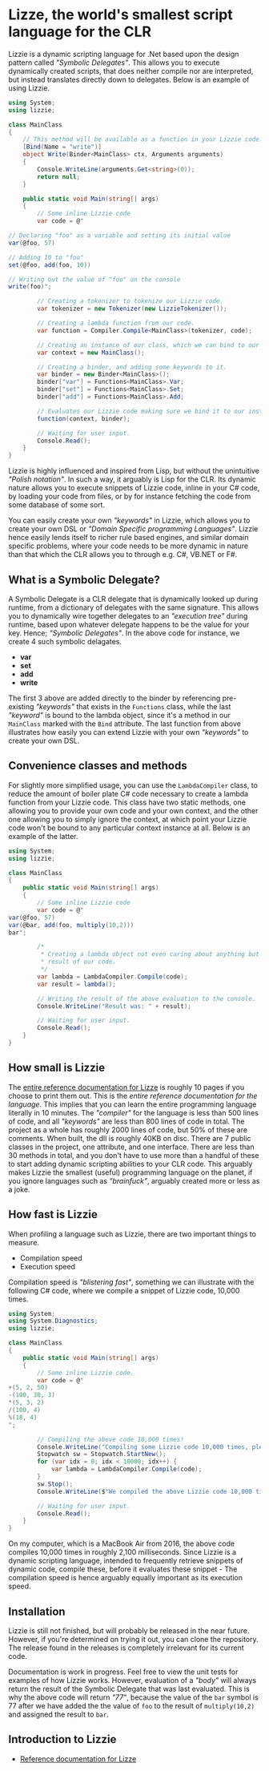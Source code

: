 
# Lizze, the world's smallest script language for the CLR

Lizzie is a dynamic scripting language for .Net based upon the design pattern
called _"Symbolic Delegates"_. This allows you to execute dynamically created
scripts, that does neither compile nor are interpreted, but instead translates
directly down to delegates. Below is an example of using Lizzie.

```csharp
using System;
using lizzie;

class MainClass
{
    // This method will be available as a function in your Lizzie code.
    [Bind(Name = "write")]
    object Write(Binder<MainClass> ctx, Arguments arguments)
    {
        Console.WriteLine(arguments.Get<string>(0));
        return null;
    }

    public static void Main(string[] args)
    {
        // Some inline Lizzie code
        var code = @"

// Declaring "foo" as a variable and setting its initial value
var(@foo, 57)

// Adding 10 to "foo"
set(@foo, add(foo, 10))

// Writing out the value of "foo" on the console
write(foo)";

        // Creating a tokenizer to tokenize our Lizzie code.
        var tokenizer = new Tokenizer(new LizzieTokenizer());

        // Creating a lambda function from our code.
        var function = Compiler.Compile<MainClass>(tokenizer, code);

        // Creating an instance of our class, which we can bind to our code.
        var context = new MainClass();

        // Creating a binder, and adding some keywords to it.
        var binder = new Binder<MainClass>();
        binder["var"] = Functions<MainClass>.Var;
        binder["set"] = Functions<MainClass>.Set;
        binder["add"] = Functions<MainClass>.Add;

        // Evaluates our Lizzie code making sure we bind it to our instance.
        function(context, binder);

        // Waiting for user input.
        Console.Read();
    }
}
```

Lizzie is highly influenced and inspired from Lisp, but without the unintuitive
_"Polish notation"_. In such a way, it arguably is Lisp for the CLR. Its dynamic
nature allows you to execute snippets of Lizzie code, inline in your C# code,
by loading your code from files, or by for instance fetching the code from some
database of some sort.

You can easily create your own _"keywords"_ in Lizzie, which allows you to create
your own DSL or _"Domain Specific programming Languages"_. Lizzie hence easily
lends itself to richer rule based engines, and similar domain specific problems,
where your code needs to be more dynamic in nature than that which the CLR allows
you to through e.g. C#, VB.NET or F#.

## What is a Symbolic Delegate?

A Symbolic Delegate is a CLR delegate that is dynamically looked up during runtime,
from a dictionary of delegates with the same signature. This allows you to dynamically
wire together delegates to an _"execution tree"_ during runtime, based upon whatever
delegate happens to be the value for your key. Hence; _"Symbolic Delegates"_. In
the above code for instance, we create 4 such symbolic delagates.

* __var__
* __set__
* __add__
* __write__

The first 3 above are added directly to the binder by referencing pre-existing
_"keywords"_ that exists in the `Functions` class, while the last _"keyword"_
is bound to the lambda object, since it's a method in our `MainClass` marked with
the `Bind` attribute. The last function from above illustrates how easily you
can extend Lizzie with your own _"keywords"_ to create your own DSL.

## Convenience classes and methods

For slightly more simplified usage, you can use the `LambdaCompiler` class, to
reduce the amount of boiler plate C# code necessary to create a lambda function
from your Lizzie code. This class have two static methods, one allowing you to
provide your own code and your own context, and the other one allowing you to
simply ignore the context, at which point your Lizzie code won't be bound to
any particular context instance at all. Below is an example of the latter.

```csharp
using System;
using lizzie;

class MainClass
{
    public static void Main(string[] args)
    {
        // Some inline Lizzie code
        var code = @"
var(@foo, 57)
var(@bar, add(foo, multiply(10,2)))
bar";

        /*
         * Creating a lambda object not even caring about anything but the
         * result of our code.
         */
        var lambda = LambdaCompiler.Compile(code);
        var result = lambda();

        // Writing the result of the above evaluation to the console.
        Console.WriteLine("Result was: " + result);

        // Waiting for user input.
        Console.Read();
    }
}
```

## How small is Lizzie

The [entire reference documentation for Lizze](/docs/introduction.md) is roughly
10 pages if you choose to print them out. This is the _entire reference documentation
for the language_. This implies that you can learn the entire programming language
literally in 10 minutes. The _"compiler"_ for the language is less than 500 lines
of code, and all _"keywords"_ are less than 800 lines of code in total. The project
as a whole has roughly 2000 lines of code, but 50% of these are comments. When built,
the dll is roughly 40KB on disc. There are 7 public classes in the project, one
attribute, and one interface. There are less than 30 methods in total, and you don't
have to use more than a handful of these to start adding dynamic scripting abilities
to your CLR code. This arguably makes Lizzie the smallest (useful) programming
language on the planet, if you ignore languages such as _"brainfuck"_, arguably
created more or less as a joke.

## How fast is Lizzie

When profiling a language such as Lizzie, there are two important things to
measure.

* Compilation speed
* Execution speed

Compilation speed is _"blistering fast"_, something we can illustrate with the
following C# code, where we compile a snippet of Lizzie code, 10,000 times.

```csharp
using System;
using System.Diagnostics;
using lizzie;

class MainClass
{
    public static void Main(string[] args)
    {
        // Some inline Lizzie code.
        var code = @"
+(5, 2, 50)
-(100, 30, 3)
*(5, 3, 2)
/(100, 4)
%(18, 4)
";

        // Compiling the above code 10,000 times!
        Console.WriteLine("Compiling some Lizzie code 10,000 times, please wait ...");
        Stopwatch sw = Stopwatch.StartNew();
        for (var idx = 0; idx < 10000; idx++) {
            var lambda = LambdaCompiler.Compile(code);
        }
        sw.Stop();
        Console.WriteLine($"We compiled the above Lizzie code 10,000 times in {sw.ElapsedMilliseconds} milliseconds!");

        // Waiting for user input.
        Console.Read();
    }
}
```

On my computer, which is a MacBook Air from 2016, the above code compiles 10,000
times in roughly 2,100 milliseconds. Since Lizzie is a dynamic scripting language,
intended to frequently retrieve snippets of dynamic code, compile these, before
it evaluates these snippet - The compilation speed is hence arguably equally
important as its execution speed.

## Installation

Lizzie is still not finished, but will probably be released in the near future.
However, if you're determined on trying it out, you can clone the repository.
The release found in the releases is completely irrelevant for its current code.

Documentation is work in progress. Feel free to view the unit tests for examples
of how Lizzie works. However, evaluation of a _"body"_ will always return the
result of the Symbolic Delegate that was last evaluated. This is why the above
code will return _"77"_, because the value of the `bar` symbol is 77 after we
have added the the value of `foo` to the result of `multiply(10,2)` and assigned
the result to `bar`.

## Introduction to Lizzie

* [Reference documentation for Lizze](/docs/introduction.md)
